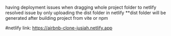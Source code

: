 having deployment issues when dragging whole project folder to netlify
resolved issue by only uploading the dist folder in netlify
**dist folder will be generated after building project from vite or npm

#netlify link: https://airbnb-clone-jusiah.netlify.app
